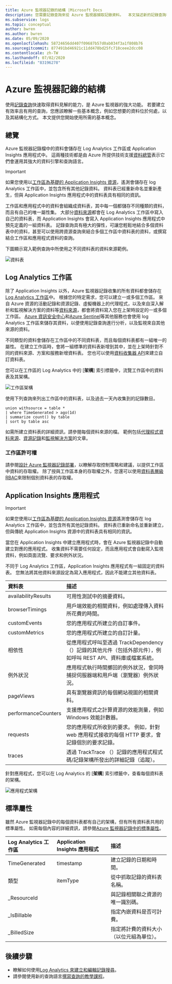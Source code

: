 ```yaml
---
title: Azure 監視器記錄的結構 |Microsoft Docs
description: 您需要記錄查詢來從 Azure 監視器擷取記錄資料。  本文描述新的記錄查詢在 Azure 監視器中的使用方式，並且提供在建立之前需要了解的概念。
ms.subservice: logs
ms.topic: conceptual
author: bwren
ms.author: bwren
ms.date: 05/09/2020
ms.openlocfilehash: 58724656dd407f09687b57d0ab034f3a1f808b76
ms.sourcegitcommit: 877491bd46921c11dd478bd25fc718ceee2dcc08
ms.contentlocale: zh-TW
ms.lasthandoff: 07/02/2020
ms.locfileid: "83196278"
---
```

# <a name="structure-of-azure-monitor-logs"></a>Azure 監視器記錄的結構
使用[記錄查詢](log-query-overview.md)快速取得資料見解的能力，是 Azure 監視器的強大功能。 若要建立有效率且有用的查詢，您應該瞭解一些基本概念，例如您想要的資料位於何處，以及其結構化方式。 本文提供您開始使用所需的基本概念。

## <a name="overview"></a>總覽
Azure 監視器記錄檔中的資料會儲存在 Log Analytics 工作區或 Application Insights 應用程式中。 這兩種技術都是由 Azure 所提供技術支援[資料總管](/azure/data-explorer/)表示它們會運用其強大的資料引擎和查詢語言。

> [!IMPORTANT]
> 如果您使用以[工作區為基礎的 Application Insights 資源](../app/create-workspace-resource.md)，遙測會儲存在 log Analytics 工作區中，並包含所有其他記錄資料。 資料表已經重新命名並重新產生，但與 Application Insights 應用程式中的資料表具有相同的資訊。

工作區和應用程式中的資料會組織成資料表，其中每一個都儲存不同種類的資料，而且有自己的唯一屬性集。 大部分[資料來源](../platform/data-sources.md)都會在 Log Analytics 工作區中寫入自己的資料表，而 Application Insights 會寫入 Application Insights 應用程式中預先定義的一組資料表。 記錄查詢具有極大的彈性，可讓您輕鬆地結合多個資料表中的資料，甚至可以使用跨資源查詢來結合多個工作區中資料表的資料，或撰寫結合工作區和應用程式資料的查詢。

下圖顯示寫入範例查詢中所使用之不同資料表的資料來源範例。

![資料表](media/logs-structure/queries-tables.png)

## <a name="log-analytics-workspace"></a>Log Analytics 工作區
除了 Application Insights 以外，Azure 監視器記錄收集的所有資料都會儲存在[Log Analytics 工作區](../platform/manage-access.md)中。 根據您的特定需求，您可以建立一或多個工作區。 來自 Azure 資源的活動記錄和資源記錄、虛擬機器上的代理程式，以及來自深入解析和監視解決方案的資料等[資料來源](../platform/data-sources.md)，都會將資料寫入您在上架時設定的一或多個工作區。 [Azure 資訊安全中心](/azure/security-center/)和[Azure Sentinel](/azure/sentinel/)等其他服務也會使用 log Analytics 工作區來儲存其資料，以便使用記錄查詢進行分析，以及監視來自其他來源的資料。

不同類型的資料會儲存在工作區中的不同資料表，而且每個資料表都有一組唯一的屬性。 在建立工作區時，會將一組標準的資料表新增到其中，並在上架時針對不同的資料來源、方案和服務新增資料表。 您也可以使用[資料收集器 API](../platform/data-collector-api.md)來建立自訂資料表。

您可以在工作區的 Log Analytics 中的 [**架構**] 索引標籤中，流覽工作區中的資料表及其架構。

![工作區架構](media/scope/workspace-schema.png)

使用下列查詢來列出工作區中的資料表，以及過去一天內收集到的記錄數目。 

```Kusto
union withsource = table * 
| where TimeGenerated > ago(1d)
| summarize count() by table
| sort by table asc
```
如需所建立資料表的詳細資訊，請參閱每個資料來源的檔。 範例包括[代理程式資料來源](../platform/agent-data-sources.md)、[資源記錄](../platform/diagnostic-logs-schema.md)和[監視解決方案](../insights/solutions-inventory.md)的文章。

### <a name="workspace-permissions"></a>工作區許可權
請參閱[設計 Azure 監視器記錄部署](../platform/design-logs-deployment.md)，以瞭解存取控制策略和建議，以提供工作區中資料的存取權。 除了授與工作區本身的存取權之外，您還可以使用[資料表層級 RBAC](../platform/manage-access.md#table-level-rbac)來限制個別資料表的存取權。

## <a name="application-insights-application"></a>Application Insights 應用程式

> [!IMPORTANT]
> 如果您使用以[工作區為基礎的 Application Insights 資源](../app/create-workspace-resource.md)遙測會儲存在 log Analytics 工作區中，並包含所有其他記錄資料。 資料表已重新命名並重新建立，但與傳統 Application Insights 資源中的資料表具有相同的資訊。

當您在 Application Insights 中建立應用程式時，會在 Azure 監視器記錄中自動建立對應的應用程式。 收集資料不需要任何設定，而且應用程式會自動寫入監視資料，例如頁面流覽、要求和例外狀況。

不同于 Log Analytics 工作區，Application Insights 應用程式有一組固定的資料表。 您無法將其他資料來源設定為寫入應用程式，因此不能建立其他資料表。 

| 資料表 | 描述 | 
|:---|:---|
| availabilityResults | 可用性測試中的摘要資料。 |
| browserTimings      | 用戶端效能的相關資料，例如處理傳入資料所花費的時間。 |
| customEvents        | 您的應用程式所建立的自訂事件。 |
| customMetrics       | 您的應用程式所建立的自訂計量。 |
| 相依性        | 從應用程式呼叫至透過 TrackDependency （）記錄的其他元件（包括外部元件），例如呼叫 REST API、資料庫或檔案系統。 |
| 例外狀況          | 應用程式執行時間擲回的例外狀況，會同時捕捉伺服器端和用戶端（瀏覽器）例外狀況。|
| pageViews           | 具有瀏覽器資訊的每個網站視圖的相關資料。 |
| performanceCounters | 支援應用程式之計算資源的效能測量，例如 Windows 效能計數器。 |
| requests            | 您的應用程式所收到的要求。 例如，針對 web 應用程式接收的每個 HTTP 要求，會記錄個別的要求記錄。  |
| traces              | 透過 TrackTrace （）記錄的應用程式程式碼/記錄架構所發出的詳細記錄（追蹤）。 |

針對應用程式，您可以在 Log Analytics 的 [**架構**] 索引標籤中，查看每個資料表的架構。

![應用程式架構](media/scope/application-schema.png)

## <a name="standard-properties"></a>標準屬性
雖然 Azure 監視器記錄中的每個資料表都有自己的架構，但有所有資料表共用的標準屬性。 如需每個內容的詳細資訊，請參閱[Azure 監視器記錄中的標準屬性](../platform/log-standard-properties.md)。

| Log Analytics 工作區 | Application Insights 應用程式 | 描述 |
|:---|:---|:---|
| TimeGenerated | timestamp  | 建立記錄的日期和時間。 |
| 類型          | itemType   | 從中抓取記錄的資料表名稱。 |
| _ResourceId   |            | 與記錄相關聯之資源的唯一識別碼。 |
| _IsBillable   |            | 指定內嵌資料是否可計費。 |
| _BilledSize   |            | 指定將計費的資料大小（以位元組為單位）。 |

## <a name="next-steps"></a>後續步驟
- 瞭解如何使用[Log Analytics 來建立和編輯記錄搜尋](../log-query/portals.md)。
- 請參閱使用新的查詢語言[撰寫查詢的教學課程](../log-query/get-started-queries.md)。